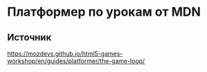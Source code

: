 # Платформер по урокам от MDN

## Источник
https://mozdevs.github.io/html5-games-workshop/en/guides/platformer/the-game-loop/

